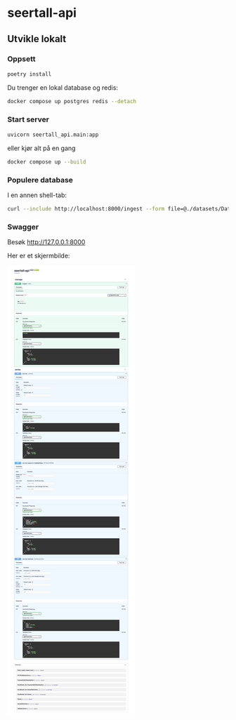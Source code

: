# seertall-api

## Utvikle lokalt

### Oppsett

```sh
poetry install
```
Du trenger en lokal database og redis:

```sh
docker compose up postgres redis --detach
```

### Start server

```sh
uvicorn seertall_api.main:app
```

eller kjør alt på en gang

```sh
docker compose up --build
```

### Populere database

I en annen shell-tab:

```sh
curl --include http://localhost:8000/ingest --form file=@./datasets/Datasett_seertall_NRK_2018.csv
```

### Swagger

Besøk http://127.0.0.1:8000

Her er et skjermbilde:

![skjermbilde av swagger](docs/screenshot-swagger.png)
